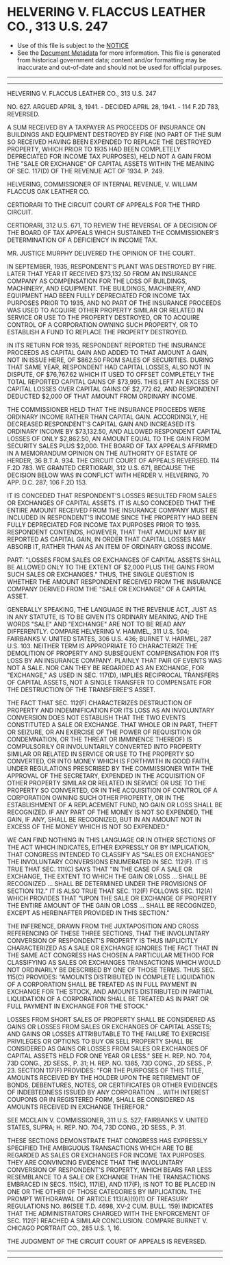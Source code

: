 ---
---

# HELVERING V. FLACCUS LEATHER CO., 313 U.S. 247

* Use of this file is subject to the [NOTICE](https://github.com/publicdocs/notice/blob/master/NOTICE)
* See the [Document Metadata](../../../) for more information.
  This file is generated from historical government data; content and/or formatting may be inaccurate and out-of-date and should not be used for official purposes.

----------
----------

HELVERING V. FLACCUS LEATHER CO., 313 U.S. 247

NO. 627.  ARGUED APRIL 3, 1941.  - DECIDED APRIL 28, 1941.  - 114 F.2D 783, REVERSED.

A SUM RECEIVED BY A TAXPAYER AS PROCEEDS OF INSURANCE ON BUILDINGS AND EQUIPMENT DESTROYED BY FIRE (NO PART OF THE SUM SO RECEIVED HAVING BEEN EXPENDED TO REPLACE THE DESTROYED PROPERTY, WHICH PRIOR TO 1935 HAD BEEN COMPLETELY DEPRECIATED FOR INCOME TAX PURPOSES), HELD NOT A GAIN FROM THE "SALE OR EXCHANGE" OF CAPITAL ASSETS WITHIN THE MEANING OF SEC. 117(D) OF THE REVENUE ACT OF 1934.  P. 249.

HELVERING, COMMISSIONER OF INTERNAL REVENUE, V. WILLIAM FLACCUS OAK LEATHER CO.

CERTIORARI TO THE CIRCUIT COURT OF APPEALS FOR THE THIRD CIRCUIT.

CERTIORARI, 312 U.S. 671, TO REVIEW THE REVERSAL OF A DECISION OF THE BOARD OF TAX APPEALS WHICH SUSTAINED THE COMMISSIONER'S DETERMINATION OF A DEFICIENCY IN INCOME TAX.

MR. JUSTICE MURPHY DELIVERED THE OPINION OF THE COURT.

IN SEPTEMBER, 1935, RESPONDENT'S PLANT WAS DESTROYED BY FIRE.  LATER THAT YEAR IT RECEIVED $73,132.50 FROM AN INSURANCE COMPANY AS COMPENSATION FOR THE LOSS OF BUILDINGS, MACHINERY, AND EQUIPMENT.  THE BUILDINGS, MACHINERY, AND EQUIPMENT HAD BEEN FULLY DEPRECIATED FOR INCOME TAX PURPOSES PRIOR TO 1935, AND NO PART OF THE INSURANCE PROCEEDS WAS USED TO ACQUIRE OTHER PROPERTY SIMILAR OR RELATED IN SERVICE OR USE TO THE PROPERTY DESTROYED, OR TO ACQUIRE CONTROL OF A CORPORATION OWNING SUCH PROPERTY, OR TO ESTABLISH A FUND TO REPLACE THE PROPERTY DESTROYED.

IN ITS RETURN FOR 1935, RESPONDENT REPORTED THE INSURANCE PROCEEDS AS CAPITAL GAIN AND ADDED TO THAT AMOUNT A GAIN, NOT IN ISSUE HERE, OF $862.50 FROM SALES OF SECURITIES.  DURING THAT SAME YEAR, RESPONDENT HAD CAPITAL LOSSES, ALSO NOT IN DISPUTE, OF $76,767.62 WHICH IT USED TO OFFSET COMPLETELY THE TOTAL REPORTED CAPITAL GAINS OF $73,995.  THIS LEFT AN EXCESS OF CAPITAL LOSSES OVER CAPITAL GAINS OF $2,772.62, AND RESPONDENT DEDUCTED $2,000 OF THAT AMOUNT FROM ORDINARY INCOME.

THE COMMISSIONER HELD THAT THE INSURANCE PROCEEDS WERE ORDINARY INCOME RATHER THAN CAPITAL GAIN.  ACCORDINGLY, HE DECREASED RESPONDENT'S CAPITAL GAIN AND INCREASED ITS ORDINARY INCOME BY $73,132.50, AND ALLOWED RESPONDENT CAPITAL LOSSES OF ONLY $2,862.50, AN AMOUNT EQUAL TO THE GAIN FROM SECURITY SALES PLUS $2,000.  THE BOARD OF TAX APPEALS AFFIRMED IN A MEMORANDUM OPINION ON THE AUTHORITY OF ESTATE OF HERDER, 36 B.T.A. 934.  THE CIRCUIT COURT OF APPEALS REVERSED.  114 F.2D 783.  WE GRANTED CERTIORARI, 312 U.S. 671, BECAUSE THE DECISION BELOW WAS IN CONFLICT WITH HERDER V. HELVERING, 70 APP. D.C. 287; 106 F.2D 153.

IT IS CONCEDED THAT RESPONDENT'S LOSSES RESULTED FROM SALES OR EXCHANGES OF CAPITAL ASSETS.  IT IS ALSO CONCEDED THAT THE ENTIRE AMOUNT RECEIVED FROM THE INSURANCE COMPANY MUST BE INCLUDED IN RESPONDENT'S INCOME SINCE THE PROPERTY HAD BEEN FULLY DEPRECIATED FOR INCOME TAX PURPOSES PRIOR TO 1935.  RESPONDENT CONTENDS, HOWEVER, THAT THAT AMOUNT MAY BE REPORTED AS CAPITAL GAIN, IN ORDER THAT CAPITAL LOSSES MAY ABSORB IT, RATHER THAN AS AN ITEM OF ORDINARY GROSS INCOME.

PART:  "LOSSES FROM SALES OR EXCHANGES OF CAPITAL ASSETS SHALL BE ALLOWED ONLY TO THE EXTENT OF $2,000 PLUS THE GAINS FROM SUCH SALES OR EXCHANGES."  THUS, THE SINGLE QUESTION IS WHETHER THE AMOUNT RESPONDENT RECEIVED FROM THE INSURANCE COMPANY DERIVED FROM THE "SALE OR EXCHANGE" OF A CAPITAL ASSET.

GENERALLY SPEAKING, THE LANGUAGE IN THE REVENUE ACT, JUST AS IN ANY STATUTE, IS TO BE GIVEN ITS ORDINARY MEANING, AND THE WORDS "SALE" AND "EXCHANGE" ARE NOT TO BE READ ANY DIFFERENTLY.  COMPARE HELVERING V. HAMMEL, 311 U.S. 504; FAIRBANKS V. UNITED STATES, 306 U.S. 436; BURNET V. HARMEL, 287 U.S. 103.  NEITHER TERM IS APPROPRIATE TO CHARACTERIZE THE DEMOLITION OF PROPERTY AND SUBSEQUENT COMPENSATION FOR ITS LOSS BY AN INSURANCE COMPANY.  PLAINLY THAT PAIR OF EVENTS WAS NOT A SALE.  NOR CAN THEY BE REGARDED AS AN EXCHANGE, FOR "EXCHANGE," AS USED IN SEC. 117(D), IMPLIES RECIPROCAL TRANSFERS OF CAPITAL ASSETS, NOT A SINGLE TRANSFER TO COMPENSATE FOR THE DESTRUCTION OF THE TRANSFEREE'S ASSET.

THE FACT THAT SEC. 112(F) CHARACTERIZES DESTRUCTION OF PROPERTY AND INDEMNIFICATION FOR ITS LOSS AS AN INVOLUNTARY CONVERSION DOES NOT ESTABLISH THAT THE TWO EVENTS CONSTITUTED A SALE OR EXCHANGE.  THAT WHOLE OR IN PART, THEFT OR SEIZURE, OR AN EXERCISE OF THE POWER OF REQUISITION OR CONDEMNATION, OR THE THREAT OR IMMINENCE THEREOF) IS COMPULSORILY OR INVOLUNTARILY CONVERTED INTO PROPERTY SIMILAR OR RELATED IN SERVICE OR USE TO THE PROPERTY SO CONVERTED, OR INTO MONEY WHICH IS FORTHWITH IN GOOD FAITH, UNDER REGULATIONS PRESCRIBED BY THE COMMISSIONER WITH THE APPROVAL OF THE SECRETARY, EXPENDED IN THE ACQUISITION OF OTHER PROPERTY SIMILAR OR RELATED IN SERVICE OR USE TO THE PROPERTY SO CONVERTED, OR IN THE ACQUISITION OF CONTROL OF A CORPORATION OWNING SUCH OTHER PROPERTY, OR IN THE ESTABLISHMENT OF A REPLACEMENT FUND, NO GAIN OR LOSS SHALL BE RECOGNIZED.  IF ANY PART OF THE MONEY IS NOT SO EXPENDED, THE GAIN, IF ANY, SHALL BE RECOGNIZED, BUT IN AN AMOUNT NOT IN EXCESS OF THE MONEY WHICH IS NOT SO EXPENDED."

WE CAN FIND NOTHING IN THIS LANGUAGE OR IN OTHER SECTIONS OF THE ACT WHICH INDICATES, EITHER EXPRESSLY OR BY IMPLICATION, THAT CONGRESS INTENDED TO CLASSIFY AS "SALES OR EXCHANGES" THE INVOLUNTARY CONVERSIONS ENUMERATED IN SEC. 112(F).  IT IS TRUE THAT SEC. 111(C) SAYS THAT "IN THE CASE OF A SALE OR EXCHANGE, THE EXTENT TO WHICH THE GAIN OR LOSS  ...  SHALL BE RECOGNIZED  ... SHALL BE DETERMINED UNDER THE PROVISIONS OF SECTION 112."  IT IS ALSO TRUE THAT SEC. 112(F) FOLLOWS SEC. 112(A) WHICH PROVIDES THAT "UPON THE SALE OR EXCHANGE OF PROPERTY THE ENTIRE AMOUNT OF THE GAIN OR LOSS  ...  SHALL BE RECOGNIZED, EXCEPT AS HEREINAFTER PROVIDED IN THIS SECTION."

THE INFERENCE, DRAWN FROM THE JUXTAPOSITION AND CROSS REFERENCING OF THESE THREE SECTIONS, THAT THE INVOLUNTARY CONVERSION OF RESPONDENT'S PROPERTY IS THUS IMPLICITLY CHARACTERIZED AS A SALE OR EXCHANGE IGNORES THE FACT THAT IN THE SAME ACT CONGRESS HAS CHOSEN A PARTICULAR METHOD FOR CLASSIFYING AS SALES OR EXCHANGES TRANSACTIONS WHICH WOULD NOT ORDINARILY BE DESCRIBED BY ONE OF THOSE TERMS.  THUS SEC. 115(C) PROVIDES:  "AMOUNTS DISTRIBUTED IN COMPLETE LIQUIDATION OF A CORPORATION SHALL BE TREATED AS IN FULL PAYMENT IN EXCHANGE FOR THE STOCK, AND AMOUNTS DISTRIBUTED IN PARTIAL LIQUIDATION OF A CORPORATION SHALL BE TREATED AS IN PART OR FULL PAYMENT IN EXCHANGE FOR THE STOCK."

LOSSES FROM SHORT SALES OF PROPERTY SHALL BE CONSIDERED AS GAINS OR LOSSES FROM SALES OR EXCHANGES OF CAPITAL ASSETS; AND GAINS OR LOSSES ATTRIBUTABLE TO THE FAILURE TO EXERCISE PRIVILEGES OR OPTIONS TO BUY OR SELL PROPERTY SHALL BE CONSIDERED AS GAINS OR LOSSES FROM SALES OR EXCHANGES OF CAPITAL ASSETS HELD FOR ONE YEAR OR LESS."  SEE H. REP. NO. 704, 73D CONG., 2D SESS., P. 31; H. REP. NO. 1385, 73D CONG., 2D SESS., P. 23.  SECTION 117(F) PROVIDES:  "FOR THE PURPOSES OF THIS TITLE, AMOUNTS RECEIVED BY THE HOLDER UPON THE RETIREMENT OF BONDS, DEBENTURES, NOTES, OR CERTIFICATES OR OTHER EVIDENCES OF INDEBTEDNESS ISSUED BY ANY CORPORATION  ...  WITH INTEREST COUPONS OR IN REGISTERED FORM, SHALL BE CONSIDERED AS AMOUNTS RECEIVED IN EXCHANGE THEREFOR."

SEE MCCLAIN V. COMMISSIONER, 311 U.S. 527; FAIRBANKS V. UNITED STATES, SUPRA; H. REP. NO. 704, 73D CONG., 2D SESS., P. 31.

THESE SECTIONS DEMONSTRATE THAT CONGRESS HAS EXPRESSLY SPECIFIED THE AMBIGUOUS TRANSACTIONS WHICH ARE TO BE REGARDED AS SALES OR EXCHANGES FOR INCOME TAX PURPOSES.  THEY ARE CONVINCING EVIDENCE THAT THE INVOLUNTARY CONVERSION OF RESPONDENT'S PROPERTY, WHICH BEARS FAR LESS RESEMBLANCE TO A SALE OR EXCHANGE THAN THE TRANSACTIONS EMBRACED IN SECS. 115(C), 117(E), AND 117(F), IS NOT TO BE PLACED IN ONE OR THE OTHER OF THOSE CATEGORIES BY IMPLICATION.  THE PROMPT WITHDRAWAL OF ARTICLE 113(A)(9)(1) OF TREASURY REGULATIONS NO. 86(SEE T.D. 4698, XV-2 CUM. BULL.  159) INDICATES THAT THE ADMINISTRATORS CHARGED WITH THE ENFORCEMENT OF SEC. 112(F) REACHED A SIMILAR CONCLUSION.  COMPARE BURNET V. CHICAGO PORTRAIT CO., 285 U.S. 1, 16.

THE JUDGMENT OF THE CIRCUIT COURT OF APPEALS IS REVERSED.


----------
----------

